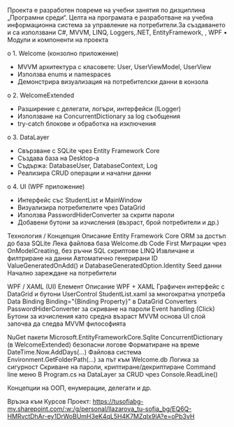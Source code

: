 Проекта е разработен повреме на учебни занятия по дизциплина „Програмни среди“. Целта на програмата е разработване на учебна информационна система  за управление на потребители.За създаването и са използвани C#, MVVM, LINQ, Loggers,.NET, EntityFramework, , WPF
•	Модули и компоненти на проекта

o	1. Welcome (конзолно приложение)
- MVVM архитектура с класовете: User, UserViewModel, UserView
- Използва enums и namespaces
- Демонстрира визуализация на потребителски данни в конзола

o	2. WelcomeExtended
- Разширение с делегати, логъри, интерфейси (ILogger)
- Използване на ConcurrentDictionary за log съобщения
- try-catch блокове и обработка на изключения

o	3. DataLayer
- Свързване с SQLite чрез Entity Framework Core
- Създава база на Desktop-а
- Съдържа: DatabaseUser, DatabaseContext, Log
- Реализира CRUD операции и начални данни

o	4. UI (WPF приложение)
- Интерфейс със StudentList и MainWindow
- Визуализира потребителите чрез DataGrid
- Използва PasswordHiderConverter за скрити пароли
- Добавени бутони за изчисления (възраст, брой потребители и др.)

Технология / Концепция	Описание
Entity Framework Core	ORM за достъп до база
SQLite	Лека файлова база Welcome.db
Code First	Миграции чрез OnModelCreating, без ръчни SQL скриптове
LINQ	Извличане и филтриране на данни
Автоматично генерирани ID	ValueGeneratedOnAdd() и DatabaseGeneratedOption.Identity
Seed данни	Начално зареждане на потребители

WPF / XAML (UI)
Елемент	Описание
WPF + XAML	Графичен интерфейс с DataGrid и бутони
UserControl	StudentList.xaml за многократна употреба
Data Binding	Binding="{Binding Property}" в DataGrid
Converters	PasswordHiderConverter за скриване на пароли
Event handling (Click)	Бутони за изчисления като средна възраст
MVVM основа	UI слой започва да следва MVVM философията

NuGet пакети	Microsoft.EntityFrameworkCore.Sqlite
ConcurrentDictionary	(в WelcomeExtended) безопасни логове
Форматиране на време	DateTime.Now.AddDays(...)
Файлова система	Environment.GetFolderPath(...) за път към Welcome.db
Логика за сигурност	Скриване на пароли, криптиране/декриптиране
Command line меню	В Program.cs на DataLayer за CRUD чрез Console.ReadLine()

Концепции на ООП, енумерации, делегати и др.


Връзка към Курсов Проект: https://tusofiabg-my.sharepoint.com/:w:/g/personal/llazarova_tu-sofia_bg/EQ6Q-HMRvctDhAr-ey1DrWoBUmH3eK4qL5H4K7MZqIx9lA?e=oPb3vH
